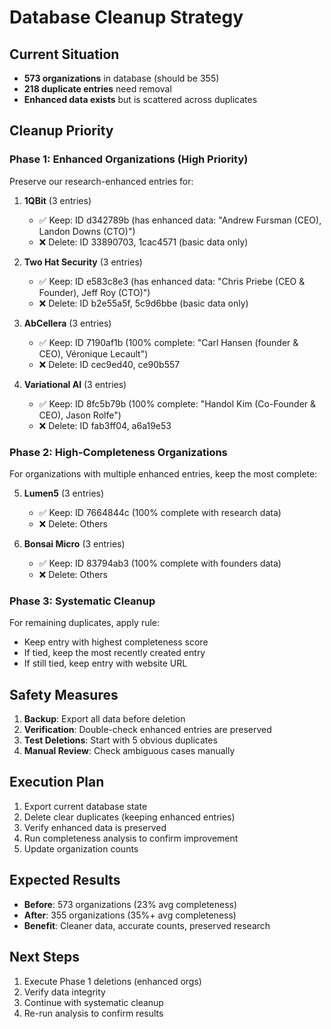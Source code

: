 # Database Cleanup Strategy

## Current Situation
- **573 organizations** in database (should be 355)
- **218 duplicate entries** need removal
- **Enhanced data exists** but is scattered across duplicates

## Cleanup Priority

### Phase 1: Enhanced Organizations (High Priority)
Preserve our research-enhanced entries for:

1. **1QBit** (3 entries)
   - ✅ Keep: ID d342789b (has enhanced data: "Andrew Fursman (CEO), Landon Downs (CTO)")
   - ❌ Delete: ID 33890703, 1cac4571 (basic data only)

2. **Two Hat Security** (3 entries)
   - ✅ Keep: ID e583c8e3 (has enhanced data: "Chris Priebe (CEO & Founder), Jeff Roy (CTO)")
   - ❌ Delete: ID b2e55a5f, 5c9d6bbe (basic data only)

3. **AbCellera** (3 entries)
   - ✅ Keep: ID 7190af1b (100% complete: "Carl Hansen (founder & CEO), Véronique Lecault")
   - ❌ Delete: ID cec9ed40, ce90b557

4. **Variational AI** (3 entries)
   - ✅ Keep: ID 8fc5b79b (100% complete: "Handol Kim (Co-Founder & CEO), Jason Rolfe")
   - ❌ Delete: ID fab3ff04, a6a19e53

### Phase 2: High-Completeness Organizations
For organizations with multiple enhanced entries, keep the most complete:

5. **Lumen5** (3 entries)
   - ✅ Keep: ID 7664844c (100% complete with research data)
   - ❌ Delete: Others

6. **Bonsai Micro** (3 entries)
   - ✅ Keep: ID 83794ab3 (100% complete with founders data)
   - ❌ Delete: Others

### Phase 3: Systematic Cleanup
For remaining duplicates, apply rule:
- Keep entry with highest completeness score
- If tied, keep the most recently created entry
- If still tied, keep entry with website URL

## Safety Measures
1. **Backup**: Export all data before deletion
2. **Verification**: Double-check enhanced entries are preserved
3. **Test Deletions**: Start with 5 obvious duplicates
4. **Manual Review**: Check ambiguous cases manually

## Execution Plan
1. Export current database state
2. Delete clear duplicates (keeping enhanced entries)
3. Verify enhanced data is preserved
4. Run completeness analysis to confirm improvement
5. Update organization counts

## Expected Results
- **Before**: 573 organizations (23% avg completeness)
- **After**: 355 organizations (35%+ avg completeness)
- **Benefit**: Cleaner data, accurate counts, preserved research

## Next Steps
1. Execute Phase 1 deletions (enhanced orgs)
2. Verify data integrity
3. Continue with systematic cleanup
4. Re-run analysis to confirm results 